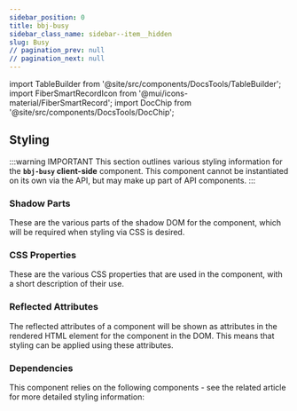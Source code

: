 ```yaml
---
sidebar_position: 0
title: bbj-busy
sidebar_class_name: sidebar--item__hidden
slug: Busy
// pagination_prev: null
// pagination_next: null
---
```


import TableBuilder from '@site/src/components/DocsTools/TableBuilder';
import FiberSmartRecordIcon from '@mui/icons-material/FiberSmartRecord';
import DocChip from '@site/src/components/DocsTools/DocChip';

<DocChip tooltipText="This component will render with a shadow DOM, an API built into the browser that facilitates encapsulation." label="Shadow" target="_blank" clickable={false} iconName='shadow' />

<DocChip tooltipText="The name of the web component that will render in the DOM." label="bbj-busy" clickable={false} iconName='code'/>

## Styling

:::warning IMPORTANT
This section outlines various styling information for the **`bbj-busy` client-side** component. This component cannot be instantiated on its own via the API, but may make up part of API components.
:::

### Shadow Parts
These are the various parts of the shadow DOM for the component, which will be required when styling via CSS is desired.
<TableBuilder tag='bbj-busy' table="parts"/>

### CSS Properties

  These are the various CSS properties that are used in the component, with a short description of their use.
  
  <TableBuilder tag='bbj-busy' table="properties"/>

### Reflected Attributes

  The reflected attributes of a component will be shown as attributes in the rendered HTML element for the component in the DOM. This means that styling can be applied using these attributes.
  
  <TableBuilder tag='bbj-busy' table="reflects"/>

### Dependencies

  This component relies on the following components - see the related article for more detailed styling information:
  
  <TableBuilder tag='bbj-busy' table="dependencies"/>
